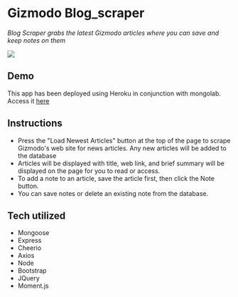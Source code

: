 # Gizmodo Blog_scraper

*Blog Scraper grabs the latest Gizmodo articles where you can save and keep notes on them*

![](public/assets/images/demo.gif)

## Demo

This app has been deployed using Heroku in conjunction with mongolab. Access it [here](https://blog-scraper-2019.herokuapp.com/)

## Instructions

* Press the "Load Newest Articles" button at the top of the page to scrape Gizmodo's web site for news articles. Any new articles will be added to the database
* Articles will be displayed with title, web link, and brief summary will be displayed on the page for you to read or access.
* To add a note to an article, save the article first, then click the Note button.
* You can save notes or delete an existing note from the database. 

## Tech utilized
* Mongoose
* Express
* Cheerio
* Axios
* Node
* Bootstrap
* JQuery
* Moment.js

